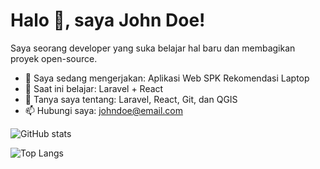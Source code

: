 # Halo 👋, saya John Doe!

Saya seorang developer yang suka belajar hal baru dan membagikan proyek open-source.

- 🔭 Saya sedang mengerjakan: Aplikasi Web SPK Rekomendasi Laptop
- 🌱 Saat ini belajar: Laravel + React
- 💬 Tanya saya tentang: Laravel, React, Git, dan QGIS
- 📫 Hubungi saya: johndoe@email.com

![GitHub stats](https://github-readme-stats.vercel.app/api?username=johndoe&show_icons=true&theme=radical)

![Top Langs](https://github-readme-stats.vercel.app/api/top-langs/?username=johndoe&layout=compact)

